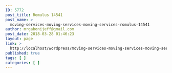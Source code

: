 ```yaml
---
ID: 5772
post_title: Romulus 14541
post_name: >
  moving-services-moving-services-moving-services-romulus-14541
author: mrgabonijeff@gmail.com
post_date: 2018-03-28 01:46:23
layout: page
link: >
  http://localhost/wordpress/moving-services-moving-services-moving-services-romulus-14541/
published: true
tags: [ ]
categories: [ ]
---
```

